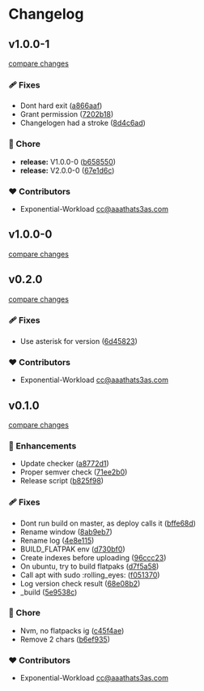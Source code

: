# Changelog

## v1.0.0-1

[compare changes](https://github.com/Exponential-Workload/cinny-desktop/compare/v0.2.0...v1.0.0-1)

### 🩹 Fixes

- Dont hard exit ([a866aaf](https://github.com/Exponential-Workload/cinny-desktop/commit/a866aaf))
- Grant permission ([7202b18](https://github.com/Exponential-Workload/cinny-desktop/commit/7202b18))
- Changelogen had a stroke ([8d4c6ad](https://github.com/Exponential-Workload/cinny-desktop/commit/8d4c6ad))

### 🏡 Chore

- **release:** V1.0.0-0 ([b658550](https://github.com/Exponential-Workload/cinny-desktop/commit/b658550))
- **release:** V2.0.0-0 ([67e1d6c](https://github.com/Exponential-Workload/cinny-desktop/commit/67e1d6c))

### ❤️ Contributors

- Exponential-Workload <cc@aaathats3as.com>

## v1.0.0-0

[compare changes](https://github.com/Exponential-Workload/cinny-desktop/compare/v0.2.0...v1.0.0-0)

## v0.2.0

[compare changes](https://github.com/Exponential-Workload/cinny-desktop/compare/v0.1.0...v0.2.0)

### 🩹 Fixes

- Use asterisk for version ([6d45823](https://github.com/Exponential-Workload/cinny-desktop/commit/6d45823))

### ❤️ Contributors

- Exponential-Workload <cc@aaathats3as.com>

## v0.1.0

[compare changes](https://github.com/Exponential-Workload/cinny-desktop/compare/0.0.0...v0.1.0)

### 🚀 Enhancements

- Update checker ([a8772d1](https://github.com/Exponential-Workload/cinny-desktop/commit/a8772d1))
- Proper semver check ([71ee2b0](https://github.com/Exponential-Workload/cinny-desktop/commit/71ee2b0))
- Release script ([b825f98](https://github.com/Exponential-Workload/cinny-desktop/commit/b825f98))

### 🩹 Fixes

- Dont run build on master, as deploy calls it ([bffe68d](https://github.com/Exponential-Workload/cinny-desktop/commit/bffe68d))
- Rename window ([8ab9eb7](https://github.com/Exponential-Workload/cinny-desktop/commit/8ab9eb7))
- Rename log ([4e8e115](https://github.com/Exponential-Workload/cinny-desktop/commit/4e8e115))
- BUILD_FLATPAK env ([d730bf0](https://github.com/Exponential-Workload/cinny-desktop/commit/d730bf0))
- Create indexes before uploading ([96ccc23](https://github.com/Exponential-Workload/cinny-desktop/commit/96ccc23))
- On ubuntu, try to build flatpaks ([d7f5a58](https://github.com/Exponential-Workload/cinny-desktop/commit/d7f5a58))
- Call apt with sudo :rolling_eyes: ([f051370](https://github.com/Exponential-Workload/cinny-desktop/commit/f051370))
- Log version check result ([68e08b2](https://github.com/Exponential-Workload/cinny-desktop/commit/68e08b2))
- \_build ([5e9538c](https://github.com/Exponential-Workload/cinny-desktop/commit/5e9538c))

### 🏡 Chore

- Nvm, no flatpacks ig ([c45f4ae](https://github.com/Exponential-Workload/cinny-desktop/commit/c45f4ae))
- Remove 2 chars ([b6ef935](https://github.com/Exponential-Workload/cinny-desktop/commit/b6ef935))

### ❤️ Contributors

- Exponential-Workload <cc@aaathats3as.com>
